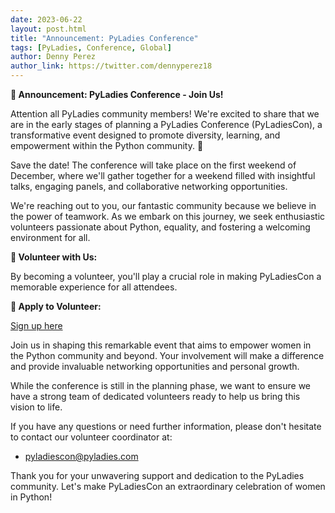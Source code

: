 ```yaml
---
date: 2023-06-22
layout: post.html
title: "Announcement: PyLadies Conference"
tags: [PyLadies, Conference, Global]
author: Denny Perez
author_link: https://twitter.com/dennyperez18
---
```


**📢 Announcement: PyLadies Conference - Join Us!**

Attention all PyLadies community members! We're excited to share that we are in
the early stages of planning a PyLadies Conference (PyLadiesCon),
a transformative event designed to promote diversity, learning, and empowerment
within the Python community. 🎉

Save the date! The conference will take place on the first weekend of December,
where we'll gather together for a weekend filled with insightful talks,
engaging panels, and collaborative networking opportunities.

We're reaching out to you, our fantastic community because we believe in the
power of teamwork. As we embark on this journey, we seek enthusiastic volunteers
passionate about Python, equality, and fostering a welcoming environment for all.

**🌟 Volunteer with Us:**

By becoming a volunteer, you'll play a crucial role in making PyLadiesCon a
memorable experience for all attendees.

**🔗 Apply to Volunteer:**

[Sign up here](https://forms.gle/SYHFjbReEFoLuTE77)

Join us in shaping this remarkable event that aims to empower women in the Python
community and beyond. Your involvement will make a difference and provide invaluable
networking opportunities and personal growth.

While the conference is still in the planning phase, we want to ensure we have a
strong team of dedicated volunteers ready to help us bring this vision to life.

If you have any questions or need further information, please don't hesitate to
contact our volunteer coordinator at:

- [pyladiescon@pyladies.com](mailto:pyladiescon@pyladies.com)

Thank you for your unwavering support and dedication to the PyLadies community.
Let's make PyLadiesCon an extraordinary celebration of women in Python!

